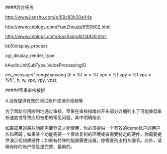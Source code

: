 ####后台任务

http://www.jianshu.com/p/89c80b30a44a

http://www.cnblogs.com/FranZhou/p/5190502.html

http://www.cnblogs.com/SoulKai/p/6014826.html


bb10display_process

ogl_display_render_type

kAudioUnitSubType_VoiceProcessingIO


ms_message("congshaosong (h = %f w = %f vpx = %f vpy = %f vpz = %f)", h, w, vpx, vpy, vpz);


#####苹果审核被拒

4.没有提供有效的测试账户或演示视频等

为了帮助应用顺利地通过审核，苹果在审核指南的开头部分详细列出了可能降低审核速度或导致应用被拒的常见问题。其中明确指出：

如果应用的某些功能需要登录才能使用，你必须提供一个有效的demo账户的用户名和密码；如果某个功能需要一个很难复制的环境或者需要特定的硬件，你需要提供演示视频或硬件；如果有特殊的配置需要设置，你需要列出相关细节。此外，请确保你的账户信息是完整、最新的。








